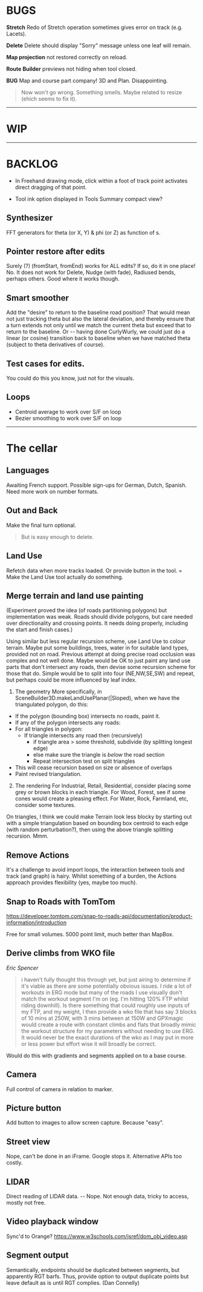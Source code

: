 
# BUGS

**Stretch** Redo of Stretch operation sometimes gives error on track (e.g. Lacets).

**Delete** Delete should display "Sorry" message unless one leaf will remain.

**Map projection** not restored correctly on reload.

**Route Builder** previews not hiding when tool closed.

**BUG** Map and course part company! 3D and Plan. Disappointing.
> Now won't go wrong. Something smells. Maybe related to resize (ehich seems to fix it).

--- 

# WIP

---

# BACKLOG

* In Freehand drawing mode, click within a foot of track point activates direct dragging of that
  point.

* Tool ink option displayed in Tools Summary compact view?

## Synthesizer

FFT generators for theta (or X, Y) & phi (or Z) as function of s.

## Pointer restore after edits

Surely (?) (fromStart, fromEnd) works for ALL edits? If so, do it in one place!
No. It does not work for Delete, Nudge (with fade), Radiused bends, perhaps others.
Good where it works though.

## Smart smoother

Add the "desire" to return to the baseline road position? That would 
mean not just tracking theta but also the lateral deviation, and thereby 
ensure that a turn extends not only until we match the current theta but 
exceed that to return to the baseline. Or -- having done CurlyWurly, we 
could just do a linear (or cosine) transition back to baseline when we have 
matched theta (subject to theta derivatives of course).

## Test cases for edits.

You could do this you know, just not for the visuals.

## Loops

- Centroid average to work over S/F on loop
- Bezier smoothing to work over S/F on loop

---

# The cellar

## Languages

Awaiting French support.
Possible sign-ups for German, Dutch, Spanish.
Need more work on number formats.

## Out and Back

Make the final turn optional. 
> But is easy enough to delete.

## Land Use

Refetch data when more tracks loaded. Or provide button in the tool.
= Make the Land Use tool actually do something.

## Merge terrain and land use painting

(Experiment proved the idea (of roads partitioning polygons) but implementation was weak.
Roads should divide polygons, but care needed over directionality and crossing points.
It needs doing properly, including the start and finish cases.)

Using similar but less regular recursion scheme, use Land Use to colour terrain.
Maybe put some buildings, trees, water in for suitable land types, provided not on road.
Previous attempt at doing precise road occlusion was complex and not well done.
Maybe would be OK to just paint any land use parts that don't intersect any roads,
then devise some recursion scheme for those that do. Simple would be to split into
four (NE,NW,SE,SW) and repeat, but perhaps could be more influenced by leaf index.

1. The geometry
   More specifically, in SceneBuilder3D.makeLandUsePlanar(|Sloped), when we have the
   triangulated polygon, do this:
- If the polygon (bounding box) intersects no roads, paint it.
- If any of the polygon intersects any roads:
- For all triangles in polygon:
    - If triangle intersects any road then (recursively)
        - if triangle area > some threshold, subdivide (by splitting longest edge)
        - else make sure the triangle is _below_ the road section
        - Repeat intersection test on split triangles
- This will cease recursion based on size or absence of overlaps
- Paint revised triangulation.

2. The rendering
   For Industrial, Retail, Residential, consider placing some grey or brown blocks in each triangle.
   For Wood, Forest, see if some cones would create a pleasing effect.
   For Water, Rock, Farmland, etc, consider some textures.

On triangles, I think we could make Terrain look less blocky by starting out with a
simple triangulation based on bounding box centroid to each edge (with random perturbation?),
then using the above triangle splitting recursion. Mmm.

## Remove Actions

It's a challenge to avoid import loops, the interaction between tools and track (and graph) is hairy.
Whilst something of a burden, the Actions approach provides flexibility (yes, maybe too much).

## Snap to Roads with TomTom

https://developer.tomtom.com/snap-to-roads-api/documentation/product-information/introduction

Free for small volumes.
5000 point limit, much better than MapBox.

## Derive climbs from WKO file

_Eric Spencer_
> i haven't fully thought this through yet, but just airing to determine if it's viable as there are some potentially obvious issues. I ride a lot of workouts in ERG mode but many of the roads I use visually don't match the workout segment I'm on (eg. I'm hitting 120% FTP whilst riding downhill). Is there something that could roughly use inputs of my FTP, and my weight, I then provide a wko file that has say 3 blocks of 10 mins at 250W, with 3 mins between at 150W and GPXmagic would create a route with constant climbs and flats that broadly mimic the workout structure for my parameters without needing to use ERG. It would never be the exact durations of the wko as I may put in more or less power but effort wise it will broadly be correct.

Would do this with gradients and segments applied on to a base course.

## Camera

Full control of camera in relation to marker.

## Picture button

Add button to images to allow screen capture. Because "easy".

## Street view

Nope, can't be done in an iFrame. Google stops it. Alternative APIs too costly.

## LIDAR

Direct reading of LIDAR data.
-- Nope. Not enough data, tricky to access, mostly not free.

## Video playback window

Sync'd to Orange?
https://www.w3schools.com/jsref/dom_obj_video.asp

## Segment output

Semantically, endpoints should be duplicated between segments, but apparently RGT barfs.
Thus, provide option to output duplicate points but leave default as is until RGT complies.
(Dan Connelly)



